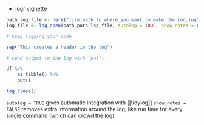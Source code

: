- logr [vignette](https://cran.r-project.org/web/packages/logr/vignettes/logr.html)

```r
path_log_file <- here("file_path_to_where_you_want_to_make_the_log.log"))
log_file <- log_open(path_path_log_file, autolog = TRUE, show_notes = FALSE)

# keep logging your code 

sep("This creates a header in the log")

# send output to the log with `put()`

df %>%
	as_tibble() %>%
	put()

log_close()


```

`autolog = TRUE` gives automatic integration with [[tidylog]]
`show_notes = FALSE` removes extra information around the log, like run time for every single command (which can crowd the log)